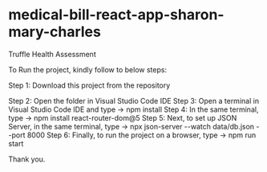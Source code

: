 # medical-bill-react-app-sharon-mary-charles

Truffle Health Assessment

To Run the project, kindly follow to below steps:

Step 1: Download this project from the repository 

Step 2: Open the folder in Visual Studio Code IDE
Step 3: Open a terminal in Visual Studio Code IDE and type -> npm install
Step 4: In the same terminal, type -> npm install react-router-dom@5
Step 5: Next, to set up JSON Server, in the same terminal, type -> npx json-server --watch data/db.json --port 8000
Step 6: Finally, to run the project on a browser, type -> npm run start

Thank you.
